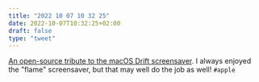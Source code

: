 ```yaml
---
title: "2022 10 07 10 32 25"
date: 2022-10-07T10:32:25+02:00
draft: false
type: "tweet"
---
```

[An open-source tribute to the macOS Drift screensaver](https://github.com/sandydoo/flux). I always enjoyed the "flame" screensaver, but that may well do the job as well! `#apple`
